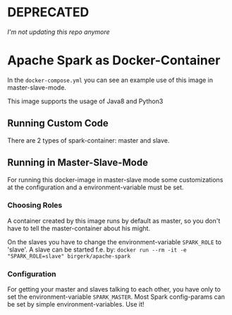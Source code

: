 # DEPRECATED
*I'm not updating this repo anymore*

# Apache Spark as Docker-Container
In the `docker-compose.yml` you can see an example use of this image in master-slave-mode.

This image supports the usage of Java8 and Python3

## Running Custom Code
There are 2 types of spark-container: master and slave.

## Running in Master-Slave-Mode
For running this docker-image in master-slave mode some customizations at the configuration and a environment-variable must be set.

### Choosing Roles
A container created by this image runs by default as master, so you don't have to tell the master-container about his might.

On the slaves you have to change the environment-variable `SPARK_ROLE` to 'slave'. A slave can be started f.e. by: `docker run --rm -it -e "SPARK_ROLE=slave" birgerk/apache-spark`

### Configuration
For getting your master and slaves talking to each other, you have only to set the environment-variable `SPARK_MASTER`.
Most Spark config-params can be set by simple environment-variables. Use it!
